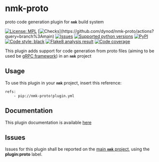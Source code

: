 # nmk-proto
proto code generation plugin for **`nmk`** build system

<!-- NMK-BADGES-BEGIN -->
[![License: MPL](https://img.shields.io/github/license/dynod/nmk-proto?color=green)](https://github.com/dynod/nmk-proto/blob/main/LICENSE)
[![Checks](https://img.shields.io/github/actions/workflow/status/dynod/nmk-proto/build.yml?branch=main&label=build%20%26%20u.t.)](https://github.com/dynod/nmk-proto/actions?query=branch%3Amain)
[![Issues](https://img.shields.io/github/issues-search/dynod/nmk?label=issues&query=is%3Aopen+is%3Aissue+label%3Aplugin%3Aproto)](https://github.com/dynod/nmk/issues?q=is%3Aopen+is%3Aissue+label%3Aplugin%3Aproto)
[![Supported python versions](https://img.shields.io/badge/python-3.8%20--%203.12-blue)](https://www.python.org/)
[![PyPI](https://img.shields.io/pypi/v/nmk-proto)](https://pypi.org/project/nmk-proto/)
[![Code style: black](https://img.shields.io/badge/code%20style-black-000000.svg)](https://github.com/psf/black)
[![Flake8 analysis result](https://img.shields.io/badge/flake8-0-green)](https://flake8.pycqa.org/)
[![Code coverage](https://img.shields.io/codecov/c/github/dynod/nmk-proto)](https://app.codecov.io/gh/dynod/nmk-proto)
<!-- NMK-BADGES-END -->

This plugin adds support for code generation from proto files (aiming to be used be [gRPC framework](https://grpc.io/)) in an **`nmk`** project

## Usage

To use this plugin in your **`nmk`** project, insert this reference:
```
refs:
    - pip://nmk-proto!plugin.yml
```

## Documentation

This plugin documentation is available [here](https://github.com/dynod/nmk/wiki/nmk-proto-plugin)

## Issues

Issues for this plugin shall be reported on the [main  **`nmk`** project](https://github.com/dynod/nmk/issues), using the **plugin:proto** label.
